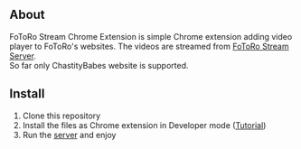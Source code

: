 ## About
FoToRo Stream Chrome Extension is simple Chrome extension adding video player to FoToRo's websites. The videos are streamed from [FoToRo Stream Server](https://github.com/KinkyDeveloper/FoToRo-Stream-Server).  
So far only ChastityBabes website is supported.

## Install
1. Clone this repository
1. Install the files as Chrome extension in Developer mode ([Tutorial](https://developer.chrome.com/docs/extensions/mv3/getstarted/#manifest))
1. Run the [server](https://github.com/KinkyDeveloper/FoToRo-Stream-Server) and enjoy







